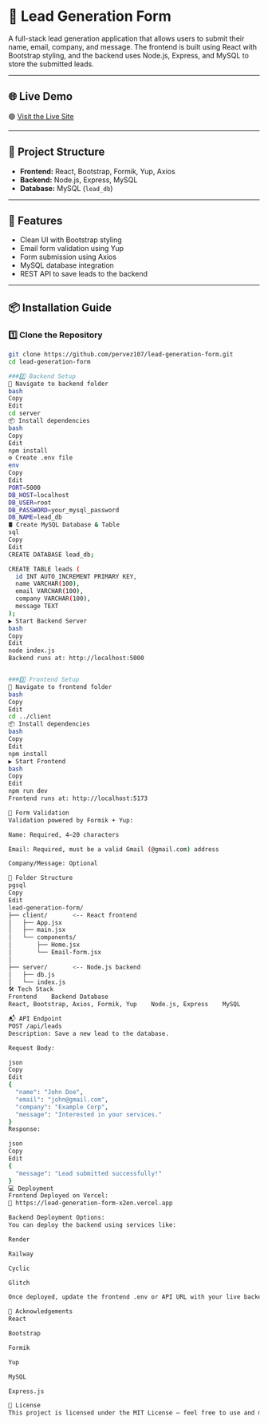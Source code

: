 # 📝 Lead Generation Form

A full-stack lead generation application that allows users to submit their name, email, company, and message. The frontend is built using React with Bootstrap styling, and the backend uses Node.js, Express, and MySQL to store the submitted leads.

---

## 🌐 Live Demo

🟢 [Visit the Live Site](https://lead-generation-form-x2en.vercel.app)

---

## 📁 Project Structure

- **Frontend:** React, Bootstrap, Formik, Yup, Axios
- **Backend:** Node.js, Express, MySQL
- **Database:** MySQL (`lead_db`)

---

## 🚀 Features

- Clean UI with Bootstrap styling
- Email form validation using Yup
- Form submission using Axios
- MySQL database integration
- REST API to save leads to the backend

---

## 📦 Installation Guide

### 1️⃣ Clone the Repository

```bash
git clone https://github.com/pervez107/lead-generation-form.git
cd lead-generation-form

###2️⃣ Backend Setup
📂 Navigate to backend folder
bash
Copy
Edit
cd server
📦 Install dependencies
bash
Copy
Edit
npm install
⚙️ Create .env file
env
Copy
Edit
PORT=5000
DB_HOST=localhost
DB_USER=root
DB_PASSWORD=your_mysql_password
DB_NAME=lead_db
🛢️ Create MySQL Database & Table
sql
Copy
Edit
CREATE DATABASE lead_db;

CREATE TABLE leads (
  id INT AUTO_INCREMENT PRIMARY KEY,
  name VARCHAR(100),
  email VARCHAR(100),
  company VARCHAR(100),
  message TEXT
);
▶️ Start Backend Server
bash
Copy
Edit
node index.js
Backend runs at: http://localhost:5000


###3️⃣ Frontend Setup
📂 Navigate to frontend folder
bash
Copy
Edit
cd ../client
📦 Install dependencies
bash
Copy
Edit
npm install
▶️ Start Frontend
bash
Copy
Edit
npm run dev
Frontend runs at: http://localhost:5173

🧪 Form Validation
Validation powered by Formik + Yup:

Name: Required, 4–20 characters

Email: Required, must be a valid Gmail (@gmail.com) address

Company/Message: Optional

📂 Folder Structure
pgsql
Copy
Edit
lead-generation-form/
├── client/       <-- React frontend
│   ├── App.jsx
│   ├── main.jsx
│   └── components/
│       ├── Home.jsx
│       └── Email-form.jsx
│
├── server/       <-- Node.js backend
│   ├── db.js
│   └── index.js
🛠 Tech Stack
Frontend	Backend	Database
React, Bootstrap, Axios, Formik, Yup	Node.js, Express	MySQL

📬 API Endpoint
POST /api/leads
Description: Save a new lead to the database.

Request Body:

json
Copy
Edit
{
  "name": "John Doe",
  "email": "john@gmail.com",
  "company": "Example Corp",
  "message": "Interested in your services."
}
Response:

json
Copy
Edit
{
  "message": "Lead submitted successfully!"
}
💻 Deployment
Frontend Deployed on Vercel:
🔗 https://lead-generation-form-x2en.vercel.app

Backend Deployment Options:
You can deploy the backend using services like:

Render

Railway

Cyclic

Glitch

Once deployed, update the frontend .env or API URL with your live backend URL.

🙌 Acknowledgements
React

Bootstrap

Formik

Yup

MySQL

Express.js

📃 License
This project is licensed under the MIT License – feel free to use and modify it for your own projects.


